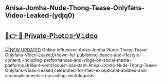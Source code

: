 ## Anisa-Jomha-Nude-Thong-Tease-Onlyfans-Video-Leaked-(ydjq0)


# <h2><a href="https://mediaupload.pro?-19M">🔗👉 🔴 Private-P𝚑ot𝚘𝚜-V𝚒d𝚎o</a></h2>

[![NEW UPDATED](https://i.imgur.com/0qMVB7G.gif)](https://mediaupload.pro?-19M)
Online-influencer-Anisa-Jomha-Nude-Thong-Tease-Onlyfans-Video-Leaked,known-for-publishing-dance-and-lifestyle-content,-including-performances-and-vlogs-on-social-media-platforms.Brilliant-ventriloquist-assistant-Anisa-Jomha-Nude-Thong-Tease-Onlyfans-Video-Leaked,celebrated-for-their-exceptional-abilities-and-accomplishments-in-assisting-ventriloquists.  